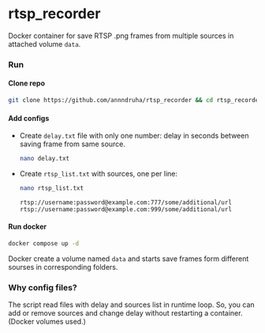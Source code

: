 # rtsp_recorder

Docker container for save RTSP .png frames from multiple sources in attached volume `data`.


### Run

#### Clone repo
```bash
git clone https://github.com/annndruha/rtsp_recorder && cd rtsp_recorder
```
#### Add configs

* Create `delay.txt` file with only one number: delay in seconds between saving frame from same source.
    ```bash
    nano delay.txt
    ```
* Create `rtsp_list.txt` with sources, one per line:
    ```bash
    nano rtsp_list.txt
    ```
    ```text
    rtsp://username:password@example.com:777/some/additional/url
    rtsp://username:password@example.com:999/some/additional/url
    ```

#### Run docker 
```bash
docker compose up -d
```
Docker create a volume named `data` and starts save frames form different sourses in corresponding folders.
  
### Why config files?
The script read files with delay and sources list in runtime loop. So, you can add or remove sources and change delay without restarting a container. (Docker volumes used.)
